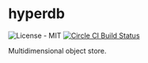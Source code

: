 # hyperdb

![License - MIT](https://img.shields.io/github/license/mysza/hyperdb.svg "License - MIT")
[![Circle CI Build Status](https://img.shields.io/circleci/project/mysza/hyperdb.svg)](https://circleci.com/gh/mysza/hyperdb/tree/master)

Multidimensional object store.
